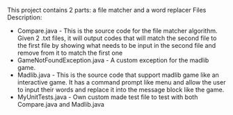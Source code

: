 This project contains 2 parts: a file matcher and a word replacer
Files Description:
- Compare.java - This is the source code for the file matcher algorithm. Given 2 .txt files, it will output codes that will match the second file to the first file by showing what needs to be input in the second file and remove from it to match the first one
- GameNotFoundException.java - A custom exception for the madlib game. 
- Madlib.java - This is the source code that support madlib game like an interactive game. It has a command prompt like menu and allow the user to input their words and replace it into the message block like the game.
- MyUnitTests.java - Own custom made test file to test with both Compare.java and Madlib.java
